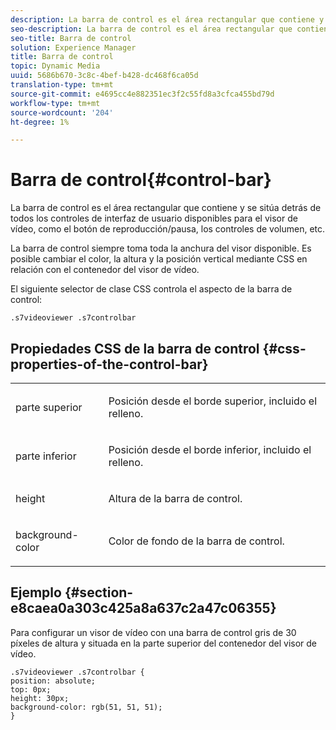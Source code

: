 ```yaml
---
description: La barra de control es el área rectangular que contiene y se sitúa detrás de todos los controles de interfaz de usuario disponibles para el visor de vídeo, como el botón de reproducción/pausa, los controles de volumen, etc.
seo-description: La barra de control es el área rectangular que contiene y se sitúa detrás de todos los controles de interfaz de usuario disponibles para el visor de vídeo, como el botón de reproducción/pausa, los controles de volumen, etc.
seo-title: Barra de control
solution: Experience Manager
title: Barra de control
topic: Dynamic Media
uuid: 5686b670-3c8c-4bef-b428-dc468f6ca05d
translation-type: tm+mt
source-git-commit: e4695cc4e882351ec3f2c55fd8a3cfca455bd79d
workflow-type: tm+mt
source-wordcount: '204'
ht-degree: 1%

---
```



# Barra de control{#control-bar}

La barra de control es el área rectangular que contiene y se sitúa detrás de todos los controles de interfaz de usuario disponibles para el visor de vídeo, como el botón de reproducción/pausa, los controles de volumen, etc.

<!--<a id="section_061E550C1C1D4DB2BD663A898895B38C"></a>-->

La barra de control siempre toma toda la anchura del visor disponible. Es posible cambiar el color, la altura y la posición vertical mediante CSS en relación con el contenedor del visor de vídeo.

El siguiente selector de clase CSS controla el aspecto de la barra de control:

```
.s7videoviewer .s7controlbar
```

## Propiedades CSS de la barra de control {#css-properties-of-the-control-bar}

<table id="table_C48C56E696304C9BAFEE71BA9EA9A174"> 
 <tbody> 
  <tr> 
   <td colname="col1"> <p> <span class="codeph"> parte superior </span> </p> </td> 
   <td colname="col2"> <p>Posición desde el borde superior, incluido el relleno. </p> </td> 
  </tr> 
  <tr> 
   <td colname="col1"> <p> <span class="codeph"> parte inferior </span> </p> </td> 
   <td colname="col2"> <p> Posición desde el borde inferior, incluido el relleno. </p> </td> 
  </tr> 
  <tr> 
   <td colname="col1"> <p> <span class="codeph"> height </span> </p> </td> 
   <td colname="col2"> <p>Altura de la barra de control. </p> </td> 
  </tr> 
  <tr> 
   <td colname="col1"> <p> <span class="codeph"> background-color  </span> </p> </td> 
   <td colname="col2"> <p>Color de fondo de la barra de control. </p> </td> 
  </tr> 
 </tbody> 
</table>

## Ejemplo {#section-e8caea0a303c425a8a637c2a47c06355}

Para configurar un visor de vídeo con una barra de control gris de 30 píxeles de altura y situada en la parte superior del contenedor del visor de vídeo.

```
.s7videoviewer .s7controlbar {  
position: absolute; 
top: 0px; 
height: 30px; 
background-color: rgb(51, 51, 51); 
}
```

